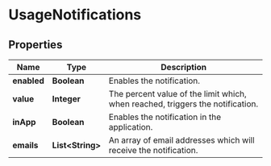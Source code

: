 

# UsageNotifications


## Properties

| Name | Type | Description |
|------------ | ------------- | ------------- |
|**enabled** | **Boolean** | Enables the notification. |
|**value** | **Integer** | The percent value of the limit which, when reached, triggers the notification. |
|**inApp** | **Boolean** | Enables the notification in the application. |
|**emails** | **List&lt;String&gt;** | An array of email addresses which will receive the notification. |



